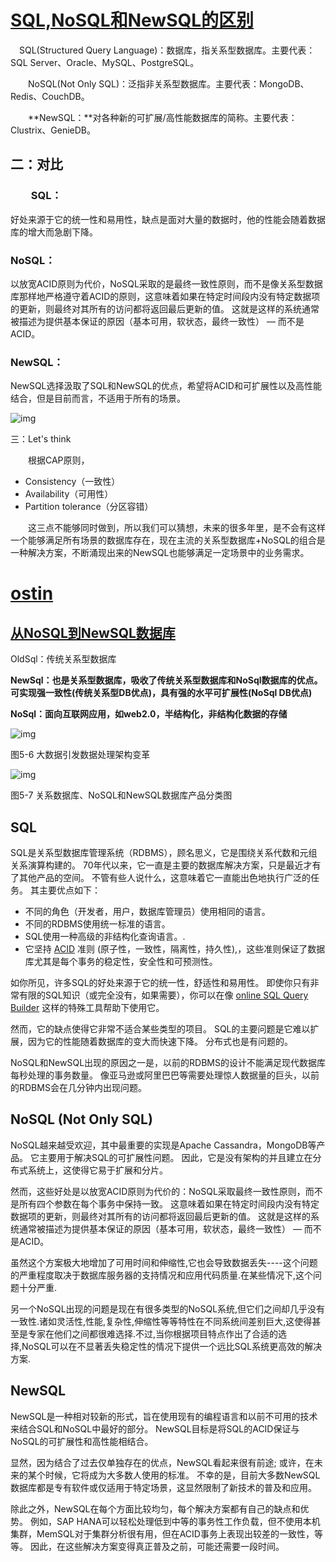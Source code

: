 # [SQL,NoSQL和NewSQL的区别](https://www.cnblogs.com/klb561/p/12064126.html)

　SQL(Structured Query Language)：数据库，指关系型数据库。主要代表：SQL Server、Oracle、MySQL、PostgreSQL。

　　NoSQL(Not Only SQL)：泛指非关系型数据库。主要代表：MongoDB、Redis、CouchDB。

　　**NewSQL：**对各种新的可扩展/高性能数据库的简称。主要代表：Clustrix、GenieDB。

## 二：对比

### 　　SQL：

好处来源于它的统一性和易用性，缺点是面对大量的数据时，他的性能会随着数据库的增大而急剧下降。

### NoSQL：

以放宽ACID原则为代价，NoSQL采取的是最终一致性原则，而不是像关系型数据库那样地严格遵守着ACID的原则，这意味着如果在特定时间段内没有特定数据项的更新，则最终对其所有的访问都将返回最后更新的值。 这就是这样的系统通常被描述为提供基本保证的原因（基本可用，软状态，最终一致性） — 而不是ACID。

### NewSQL：

NewSQL选择汲取了SQL和NewSQL的优点，希望将ACID和可扩展性以及高性能结合，但是目前而言，不适用于所有的场景。

![img](https://img2018.cnblogs.com/i-beta/1309603/201912/1309603-20191218222637435-1480007320.png)

 

 三：Let's think

　　根据CAP原则，

- Consistency（一致性）
- Availability（可用性）
- Partition tolerance（分区容错）

　　这三点不能够同时做到，所以我们可以猜想，未来的很多年里，是不会有这样一个能够满足所有场景的数据库存在，现在主流的关系型数据库+NoSQL的组合是一种解决方案，不断涌现出来的NewSQL也能够满足一定场景中的业务需求。

# [ostin](https://www.cnblogs.com/ostin/)

 

## [从NoSQL到NewSQL数据库](https://www.cnblogs.com/ostin/articles/7074456.html)

OldSql：传统关系型数据库

**NewSql：也是关系型数据库，吸收了传统关系型数据库和NoSql数据库的优点。可实现强一致性(传统关系型DB优点)，具有强的水平可扩展性(NoSql DB优点)**

**NoSql：面向互联网应用，如web2.0，半结构化，非结构化数据的存储**

![img](https://images2015.cnblogs.com/blog/1166438/201706/1166438-20170624210230398-496854357.png)

图5-6 大数据引发数据处理架构变革

![img](https://images2015.cnblogs.com/blog/1166438/201706/1166438-20170624212421820-105059074.png)

图5-7 关系数据库、NoSQL和NewSQL数据库产品分类图

 

## SQL

SQL是关系型数据库管理系统（RDBMS），顾名思义，它是围绕关系代数和元组关系演算构建的。 70年代以来，它一直是主要的数据库解决方案，只是最近才有了其他产品的空间。 不管有些人说什么，这意味着它一直能出色地执行广泛的任务。 其主要优点如下：



- 不同的角色（开发者，用户，数据库管理员）使用相同的语言。
- 不同的RDBMS使用统一标准的语言。
- SQL使用一种高级的非结构化查询语言。.
- 它坚持 [ACID](http://searchsqlserver.techtarget.com/definition/ACID) 准则 (原子性，一致性，隔离性，持久性),，这些准则保证了数据库尤其是每个事务的稳定性，安全性和可预测性。

如你所见，许多SQL的好处来源于它的统一性，舒适性和易用性。 即使你只有非常有限的SQL知识（或完全没有，如果需要），你可以在像 [online SQL Query Builder](https://www.datapine.com/sql-query-builder) 这样的特殊工具帮助下使用它。



然而，它的缺点使得它非常不适合某些类型的项目。 SQL的主要问题是它难以扩展，因为它的性能随着数据库的变大而快速下降。 分布式也是有问题的。

NoSQL和NewSQL出现的原因之一是，以前的RDBMS的设计不能满足现代数据库每秒处理的事务数量。 像亚马逊或阿里巴巴等需要处理惊人数据量的巨头，以前的RDBMS会在几分钟内出现问题。



## NoSQL (Not Only SQL)

NoSQL越来越受欢迎，其中最重要的实现是Apache Cassandra，MongoDB等产品。 它主要用于解决SQL的可扩展性问题。 因此，它是没有架构的并且建立在分布式系统上，这使得它易于扩展和分片。

然而，这些好处是以放宽ACID原则为代价的：NoSQL采取最终一致性原则，而不是所有四个参数在每个事务中保持一致。 这意味着如果在特定时间段内没有特定数据项的更新，则最终对其所有的访问都将返回最后更新的值。 这就是这样的系统通常被描述为提供基本保证的原因（基本可用，软状态，最终一致性） — 而不是ACID。



虽然这个方案极大地增加了可用时间和伸缩性,它也会导致数据丢失----这个问题的严重程度取决于数据库服务器的支持情况和应用代码质量.在某些情况下,这个问题十分严重.

另一个NoSQL出现的问题是现在有很多类型的NoSQL系统,但它们之间却几乎没有一致性.诸如灵活性,性能,复杂性,伸缩性等等特性在不同系统间差别巨大,这使得甚至是专家在他们之间都很难选择.不过,当你根据项目特点作出了合适的选择,NoSQL可以在不显著丢失稳定性的情况下提供一个远比SQL系统更高效的解决方案.

## NewSQL

NewSQL是一种相对较新的形式，旨在使用现有的编程语言和以前不可用的技术来结合SQL和NoSQL中最好的部分。 NewSQL目标是将SQL的ACID保证与NoSQL的可扩展性和高性能相结合。

显然，因为结合了过去仅单独存在的优点，NewSQL看起来很有前途; 或许，在未来的某个时候，它将成为大多数人使用的标准。 不幸的是，目前大多数NewSQL数据库都是专有软件或仅适用于特定场景，这显然限制了新技术的普及和应用。



除此之外，NewSQL在每个方面比较均匀，每个解决方案都有自己的缺点和优势。 例如，SAP HANA可以轻松处理低到中等的事务性工作负载，但不使用本机集群，MemSQL对于集群分析很有用，但在ACID事务上表现出较差的一致性，等等。 因此，在这些解决方案变得真正普及之前，可能还需要一段时间。